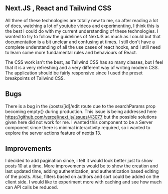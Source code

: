 ## Next.JS , React and Tailwind CSS
All three of these technologies are totally new to me, so after reading a lot of docs, watching a lot of youtube videos and experimenting, I think this is the best I could do with my current understanding of these technologies.
I wanted to try to follow the guidelines of NextJS as much as I could but that documentation is a bit unclear and confusing at times. I still don't have a complete understanding of all the use cases of react hooks, and I still need to learn some more fundamental rules and behaviours of React. 

The CSS work isn't the best, as Tailwind CSS has so many classes, but I feel that it is a very refreshing and a very different way of writing modern CSS. The application should be fairly responsive since I used the preset breakpoints of Tailwind CSS. 

## Bugs
There is a bug in the /posts/[id]/edit route due to the searchParams prop becoming empty{} during production. This issue is being addressed here https://github.com/vercel/next.js/issues/43077 but the possible solutions given here did not work for me. I wanted this component to be a Server component since there is minimal interactivity required, so i wanted to explore the server actions feature of nextjs 13.

## Improvements
I decided to add pagination since, i felt it would look better just to show posts 10 at a time. More improvements would be to show the creation and last updated time, adding authentication, and authentication based editing of the posts. Also, filters based on authors and sort could be added on the client side. I would like to experiment more with caching and see how much can API calls be reduced. 

